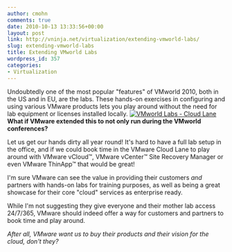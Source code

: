 ```yaml
---
author: cmohn
comments: true
date: 2010-10-13 13:33:56+00:00
layout: post
link: http://vninja.net/virtualization/extending-vmworld-labs/
slug: extending-vmworld-labs
title: Extending VMworld Labs
wordpress_id: 357
categories:
- Virtualization
---
```


Undoubtedly one of the most popular "features" of VMworld 2010, both in the US and in EU, are the labs. These hands-on exercises in configuring and using various VMware products lets you play around without the need for lab equipment or licenses installed locally.
[![VMworld Labs - Cloud Lane](http://farm5.static.flickr.com/4090/5074436969_7dfe01346c_m.jpg)](http://www.flickr.com/photos/h0bbel/5074436969/)
**What if VMware extended this to not only run during the VMworld conferences?** 

Let us get our hands dirty all year round! It's hard to have a full lab setup in the office, and if we could book time in the VMware Cloud Lane to play around with VMware vCloud™, VMware vCenter™ Site Recovery Manager or even VMware ThinApp™ that would be great! 

I'm sure VMware can see the value in providing their customers _and_ partners with hands-on labs for training purposes, as well as being a great showcase for their core "cloud" services as enterprise ready.

While I'm not suggesting they give everyone and their mother lab access 24/7/365, VMware should indeed offer a way for customers and partners to book time and play around.

_After all, VMware want us to buy their products and their vision for the cloud, don't they?_


